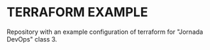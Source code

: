 # TERRAFORM EXAMPLE

Repository with an example configuration of terraform for "Jornada DevOps" class 3.
